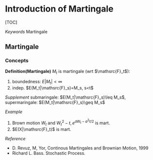 # Introduction of Martingale

[TOC]

*Keywords* Martingale


## Martingale


### Concepts

**Definition(Martingale)**
$M_t$ is martingale (wrt $\mathsrc{F}_t$):
1. boundedness: $E|M_t|<\infty$
2. indep. $E(M_t|\mathsrc{F}_s)=M_s, s<t$


*Supplement* submaringale: $E(M_t|\mathsrc{F}_s)\leq M_s$, supermaringale: $E(M_t|\mathsrc{F}_s)\geq M_s$


*Example*

1. Brown motion $W_t$ and $W_t^2-t, e^{aW_t-a^2t/2}$ is mart.
2. $E(X|\mathsrc{F}_t)$ is mart.


*Reference*

- D. Revuz, M, Yor, Continous Martingales and Brownian Motion, 1999
- Richard L. Bass. Stochastic Process.

